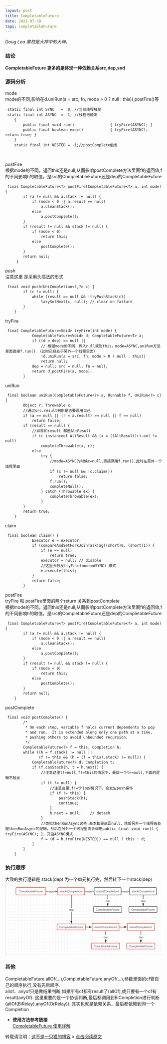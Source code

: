```yaml
---
layout: post
title: CompletableFuture
date: 2021-07-30
tags: CompletableFuture    
---
```

*Doug Lea 果然是大神中的大神。*
### **结论** 
**CompletableFuture 更多的是体现一种依赖关系src,dep,snd**

### **源码分析**

mode<br/>
mode的不同,影响在d.uniRun(a = src, fn, mode > 0 ? null : this)),postFire()等<br/>

```
 static final int SYNC   =  0; //当前线程触发
 static final int ASYNC  =  1; //线程池触发
    {
    	public final void run()                { tryFire(ASYNC); }
        public final boolean exec()            { tryFire(ASYNC); return true; }
    }
    static final int NESTED = -1;//postComplete触发
   
    
```

postFire<br/>
根据mode的不同，返回this还是null,从而影响postComplete方法里面f的返回值,f的不同影响h的取值，是src的CompletableFuture还是dep的CompletableFuture

```
 final CompletableFuture<T> postFire(CompletableFuture<?> a, int mode) {
        if (a != null && a.stack != null) {
            if (mode < 0 || a.result == null)
                a.cleanStack();
            else
                a.postComplete();
        }
        if (result != null && stack != null) {
            if (mode < 0)
                return this;
            else
                postComplete();
        }
        return null;
     }
```

push<br/>
注意这里 是采用头插法的形式

```
 final void push(UniCompletion<?,?> c) {
        if (c != null) {
            while (result == null && !tryPushStack(c))
                lazySetNext(c, null); // clear on failure
        }
    }
```

tryFire

```
 final CompletableFuture<Void> tryFire(int mode) {
            CompletableFuture<Void> d; CompletableFuture<T> a;
            if ((d = dep) == null ||
            	// 根据mode的不同，传入null或则this，mode=ASYNC,uniRun方法里面直接f.run() （此时已经处于另外一个线程里面）
                !d.uniRun(a = src, fn, mode > 0 ? null : this))
                return null;
            dep = null; src = null; fn = null;
            return d.postFire(a, mode);
        }
```

uniRun

```
 final boolean uniRun(CompletableFuture<?> a, Runnable f, UniRun<?> c) {
        Object r; Throwable x;
        //通过src.result判断是否要调用自己
        if (a == null || (r = a.result) == null || f == null)
            return false;
        if (result == null) {
        	//异常和result 都是AltResult
            if (r instanceof AltResult && (x = ((AltResult)r).ex) != null)
                completeThrowable(x, r);
            else
                try {
                	//mode=ASYNC的时候c=null,直接调用f.run(),此时在另外一个线程里面
                    if (c != null && !c.claim())
                        return false;
                    f.run();
                    completeNull();
                } catch (Throwable ex) {
                    completeThrowable(ex);
                }
        }
        return true;
    }
```

claim

```
 final boolean claim() {
            Executor e = executor;
            if (compareAndSetForkJoinTaskTag((short)0, (short)1)) {
                if (e == null)
                    return true;
                executor = null; // disable
                //这里会触发tryFile(mode=ASYNC) 模式
                e.execute(this);
            }
            return false;
        }
```

postFire<br/>
tryFire 和 postFire里面的两个return 关系到postComplete<br/>
根据mode的不同，返回this还是null,从而影响postComplete方法里面f的返回值,f的不同影响h的取值，是src的CompletableFuture还是dep的CompletableFuture<br/>

```
 final CompletableFuture<T> postFire(CompletableFuture<?> a, int mode) {
        if (a != null && a.stack != null) {
            if (mode < 0 || a.result == null)
                a.cleanStack();
            else
                a.postComplete();
        }
        if (result != null && stack != null) {
            if (mode < 0)
                return this;
            else
                postComplete();
        }
        return null;
    }
```

postComplete<br/>

```
 final void postComplete() {
        /*
         * On each step, variable f holds current dependents to pop
         * and run.  It is extended along only one path at a time,
         * pushing others to avoid unbounded recursion.
         */
        CompletableFuture<?> f = this; Completion h;
        while ((h = f.stack) != null ||
               (f != this && (h = (f = this).stack) != null)) {
            CompletableFuture<?> d; Completion t;
            if (f.casStack(h, t = h.next)) {
            	//注意这里t!=null,f!=this的情况下，最后一个t==null,下面的逻辑不触发
                if (t != null) {
                	//注意这里,f!=this的情况下，会发生push操作
                    if (f != this) {
                        pushStack(h);
                        continue;
                    }
                    h.next = null;    // detach
                }
                //类似thenRunAsync这些,基本都是返回null，然后另外一个线程去处理thenRunAsync的逻辑，然后在另外一个线程里面会调用public final void run() { tryFire(ASYNC); }，开启ASYNC模式
                f = (d = h.tryFire(NESTED)) == null ? this : d;
            }
        }
    }
```

### **执行顺序**

大致的执行逻辑是 stack(dep) 为一个单元执行完，然后转下一个stack(dep)<br/>
![](/images/posts/CompletableFuture/process.png)<br/>


### **其他**
CompletableFuture.allOf(...),CompletableFuture.anyOf(...),参数里面的cf管自己的顺序执行,没有先后顺序.<br/>
allof、anyof只是做结果判断,如果所有cf都有result了(allOf),或只要有一个cf有result(anyOf).
这里重要的是一个协调判断,最后都调用到BiCompletion进行判断(allOf(BiRelay),anyOf(OrRelay)).
其实也就是依赖关系，最后都依赖到同一个Completion





- **使用方法参考链接<br/>**
  [CompletableFuture 使用详解](https://www.jianshu.com/p/6bac52527ca4)  
  

  
转载请注明：[这不是一只猫的博客](http://1024.notacat.cn) » [点击阅读原文](https://1024.notacat.cn/2021/07/CompletableFuture/)


